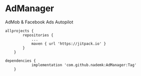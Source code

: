 # AdManager
AdMob &amp; Facebook Ads Autopilot

```
allprojects {
		repositories {
			...
			maven { url 'https://jitpack.io' }
		}
	}

```

```
dependencies {
	        implementation 'com.github.nademk:AdManager:Tag'
	}
```
